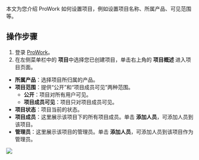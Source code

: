 本文为您介绍 ProWork 如何设置项目，例如设置项目名称、所属产品、可见范围等。

##  操作步骤
1. 登录 [ProWork](https://prowork.qq.com/login)。
2. 在左侧菜单栏中的 **项目**中选择您已创建项目，单击右上角的 **项目概述** 进入项目页面。
 - **所属产品**：选择项目所归属的产品。
 - **项目范围**：提供“公开”和“项目成员可见”两种范围。
	 - **公开**：项目对所有用户可见。
	 - **项目成员可见**：项目只对项目成员可见。
 - **项目状态**：项目当前的状态。
 - **项目成员**：这里展示该项目下的所有项目成员。单击 **添加人员**，可添加人员到该项目。
 - **管理员**：这里展示该项目的管理员。单击 **添加人员**，可添加人员到该项目作为管理员。

![](https://qcloudimg.tencent-cloud.cn/raw/cf4d93af6cffa2ca2effb35ff15afe5b.png)
